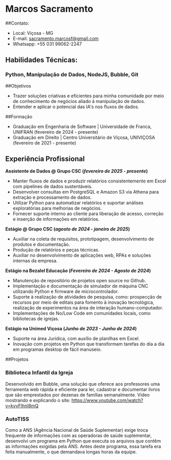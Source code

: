 # Marcos Sacramento

##Contato:
- Local: Viçosa - MG
- E-mail: sacramento.marcosf@gmail.com
- Whatsapp: +55 031 99062-2247

## Habilidades Técnicas:
### Python, Manipulação de Dados, NodeJS, Bubble, Git

##Objetivos
- Trazer soluções criativas e eficientes para minha comunidade por meio de conhecimento de negócios aliado à manipulação de dados.
- Entender e aplicar o potencial das IA's nos fluxos de dados.

##Formação
- Graduação em Engenharia de Software | Universidade de Franca, UNIFRAN (fevereiro de 2024 - presente)
- Graduação em Direito | Centro Universitário de Viçosa, UNIVIÇOSA (fevereiro de 2021 - presente)

## Experiência Profissional

**Assistente de Dados @ Grupo CSC (_fevereiro de 2025 - presente_)**
- Manter fluxos de dados e produzir relatórios consistentemente em Excel com pipelines de dados sustentáveis.
- Desenvolver consultas em PostgreSQL e Amazon S3 via Athena para extração e processamento de dados.
- Utilizar Python para automatizar relatórios e suportar análises exploratórias para melhorias de negócios.
- Fornecer suporte interno ao cliente para liberação de acesso, correção e inserção de informações em relatórios.

**Estágio @ Grupo CSC (_agosto de 2024 - janeiro de 2025_)**
- Auxiliar na coleta de requisitos, prototipagem, desenvolvimento de produtos e documentação.
- Produção de relatórios e peças técnicas.
- Auxiliar no desenvolvimento de aplicações web, RPAs e soluções internas da empresa.

**Estágio na Bezalel Educação (_Fevereiro de 2024 - Agosto de 2024_)**
- Manutenção de repositório de projetos open source no Github.
- Implementação e documentação de simulador de máquina CNC utilizando Python e firmware de microcontrolador.
- Suporte à realização de atividades de pesquisa, como: prospecção de recursos por meio de editais para fomento à inovação tecnológica, realização de experimentos na área de interação humano-computador.
- Implementações de No/Low Code em comunidades locais, como bibliotecas de igrejas.

**Estágio na Unimed Viçosa (_Junho de 2023 - Junho de 2024_)**
- Suporte na área Jurídica, com auxílio de planilhas em Excel.
- Inovação com projetos em Python que transformam tarefas do dia a dia em programas desktop de fácil manuseio.

##Projetos
### Biblioteca Infantil da Igreja

Desenvolvido em Bubble, uma solução que oferece aos professores uma ferramenta web rápida e eficiente para ler, cadastrar e documentar livros que são emprestados por dezenas de famílias semanalmente. Vídeo mostrando e explicando o site:
https://www.youtube.com/watch?v=kvyFlhnl8mQ

### AutoTISS

Como a ANS (Agência Nacional de Saúde Suplementar) exige troca frequente de informações com as operadoras de saúde suplementar, desenvolvi um programa em Python que executa os arquivos que contêm as informações exigidas pela ANS. Antes deste programa, essa tarefa era feita manualmente, o que demandava longas horas da equipe.
